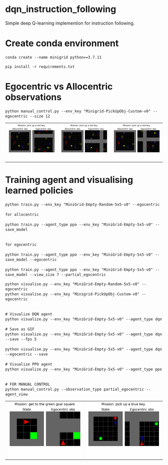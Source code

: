 # dqn_instruction_following
Simple deep Q-learning implemention for instruction following. 

# Create conda environment
```
conda create --name minigrid python==3.7.11
```
```
pip install -r requirements.txt
```

# Egocentric vs Allocentric observations

```
python manual_control.py --env_key "Minigrid-PickUpObj-Custom-v0" --egocentric --size 12
```

<table>
  <tr>
    <td> <img src="images/forward_agent.gif"  alt="forward agent" width = 100% height = auto > </td>
    <td> <img src="images/rotating_agent.gif"  alt="rotating agent" width = 100% height = auto > </td>
    <td> <img src="images/random_agent.gif"  alt="random agent" width = 100% height = auto > </td>
  </tr>   
</table>

# Training agent and visualising learned policies

```
python train.py --env_key "MiniGrid-Empty-Random-5x5-v0" --egocentric

for allocentric

python train.py --agent_type ppo --env_key "MiniGrid-Empty-5x5-v0" --save_model


for egocentric 

python train.py --agent_type ppo --env_key "MiniGrid-Empty-5x5-v0" --save_model --egocentric

python train.py --agent_type ppo --env_key "MiniGrid-Empty-5x5-v0" --save_model --view_size 7 --partial_egocentric
```
```
python visualise.py --env_key "MiniGrid-Empty-Random-5x5-v0" --egocentric
python visualise.py --env_key "Minigrid-PickUpObj-Custom-v0" --egocentric


# Visualize DQN agent
python visualize.py --env_key "MiniGrid-Empty-5x5-v0" --agent_type dqn

# Save as GIF
python visualize.py --env_key "MiniGrid-Empty-5x5-v0" --agent_type dqn --save --fps 5

python visualise.py --env_key "MiniGrid-Empty-5x5-v0" --agent_type dqn --egocentric --save

# Visualize PPO agent  
python visualize.py --env_key "MiniGrid-Empty-5x5-v0" --agent_type ppo


# FOR MANUAL CONTROL
python manual_control.py --observation_type partial_egocentric --agent_view

```
<table>
  <tr>
    <td> <img src="images//trained_agent_MiniGrid-Empty-Random-5x5-v0.gif"  alt="trained_agent MiniGrid-Empty-Random-5x5-v0" width = 100% height = auto > </td>
    <td> <img src="images/trained_agent_Minigrid-PickUpObj-Custom-v0.gif"  alt="trained_agent MiniGrid-PickUpObj-Custom-v0" width = 100% height = auto > </td>
  </tr>   
</table>
